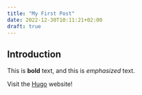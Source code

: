 ```yaml
---
title: "My First Post"
date: 2022-12-30T10:11:21+02:00
draft: true
---
```


## Introduction

This is **bold** text, and this is *emphasized* text.

Visit the [Hugo](https://gohugo.io) website!
